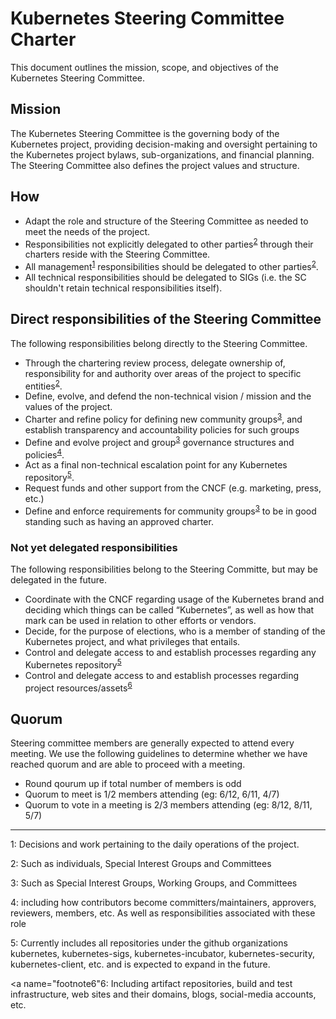 ﻿# Kubernetes Steering Committee Charter

This document outlines the mission, scope, and objectives of the Kubernetes
Steering Committee.

## Mission

The Kubernetes Steering Committee is the governing body of the Kubernetes
project, providing decision-making and oversight pertaining to the Kubernetes
project bylaws, sub-organizations, and financial planning.  The Steering 
Committee also defines the project values and structure.

## How

* Adapt the role and structure of the Steering Committee as needed to meet the
  needs of the project.
* Responsibilities not explicitly delegated to other
  parties<sup>[2](#footnote2)</sup> through their charters reside with
  the Steering Committee.
* All management<sup>[1](#footnote1)</sup> responsibilities should be delegated to other
  parties<sup>[2](#footnote2)</sup>.
* All technical responsibilities should be delegated to SIGs (i.e. the SC shouldn't
  retain technical responsibilities itself).

## Direct responsibilities of the Steering Committee

The following responsibilities belong directly to the Steering Committee.

* Through the chartering review process, delegate ownership of, responsibility for
  and authority over areas of the project to specific entities<sup>[2](#footnote2)</sup>.
* Define, evolve, and defend the non-technical vision / mission and the values
  of the project.
* Charter and refine policy for defining new community groups<sup>[3](#footnote3)</sup>,
  and establish transparency and accountability policies for such groups
* Define and evolve project and group<sup>[3](#footnote3)</sup> governance
  structures and policies<sup>[4](#footnote4)</sup>.
* Act as a final non-technical escalation point for any Kubernetes repository<sup>[5](#footnote5)</sup>.
* Request funds and other support from the CNCF (e.g. marketing, press, etc.)
* Define and enforce requirements for community groups<sup>[3](#footnote3)</sup>
  to be in good standing such as having an approved charter.

### Not yet delegated responsibilities

The following responsibilities belong to the Steering Committe, but may be delegated in the future.

* Coordinate with the CNCF regarding usage of the Kubernetes brand and deciding
  which things can be called “Kubernetes”, as well as how that mark can be used
  in relation to other efforts or vendors.
* Decide, for the purpose of elections, who is a member of standing of the
  Kubernetes project, and what privileges that entails.
* Control and delegate access to and establish processes regarding
  any Kubernetes repository<sup>[5](#footnote5)</sup> 
* Control and delegate access to and establish processes regarding
  project resources/assets<sup>[6](#footnote6)</sup>  

## Quorum

Steering committee members are generally expected to attend every meeting. We
use the following guidelines to determine whether we have reached quorum and
are able to proceed with a meeting.

* Round qourum up if total number of members is odd
* Quorum to meet is 1/2 members attending (eg: 6/12, 6/11, 4/7)
* Quorum to vote in a meeting is 2/3 members attending (eg: 8/12, 8/11, 5/7)

---

<a name="footnote1">1</a>: Decisions and work pertaining to the daily 
operations of the project.

<a name="footnote2">2</a>: Such as individuals, Special Interest Groups and
Committees

<a name="footnote3">3</a>: Such as Special Interest Groups, Working Groups,
and Committees

<a name="footnote4">4</a>: including how contributors become 
committers/maintainers, approvers, reviewers, members, etc.  As well as 
responsibilities associated with these role

<a name="footnote5">5</a>: Currently includes all repositories under the 
github organizations kubernetes, kubernetes-sigs, kubernetes-incubator, 
kubernetes-security, kubernetes-client, etc. and is expected to expand in the
future.

<a name="footnote6"6</a>: Including artifact repositories, build and test
infrastructure, web sites and their domains, blogs, social-media accounts,
etc.

